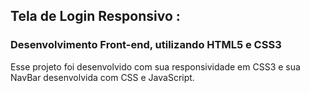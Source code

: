 ## Tela de Login Responsivo :
### Desenvolvimento Front-end, utilizando HTML5 e CSS3
Esse projeto foi desenvolvido com sua responsividade em CSS3 e sua NavBar desenvolvida com CSS e JavaScript. 